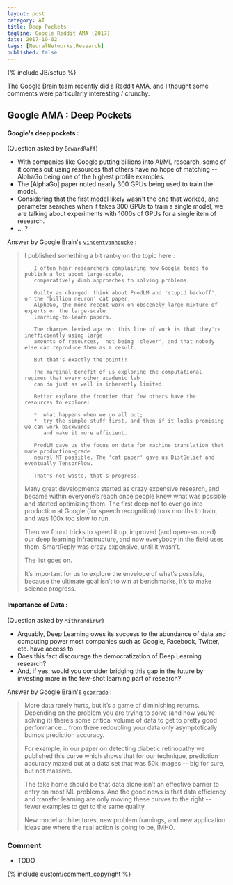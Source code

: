 ```yaml
---
layout: post
category: AI
title: Deep Pockets
tagline: Google Reddit AMA (2017)
date: 2017-10-02
tags: [NeuralNetworks,Research]
published: false
---
```

{% include JB/setup %}

The Google Brain team recently did a [Reddit AMA](https://www.reddit.com/r/MachineLearning/comments/6z51xb/we_are_the_google_brain_team_wed_love_to_answer/), 
and I thought some comments were particularly interesting / crunchy.


## Google AMA : Deep Pockets

####  Google's deep pockets :
(Question asked by ```EdwardRaff```)
  
*   With companies like Google putting billions into AI/ML research, 
    some of it comes out using resources that others have no hope of matching -- 
    AlphaGo being one of the highest profile examples. 
*   The \[AlphaGo\] paper noted nearly 300 GPUs being used to train the model. 
*   Considering that the first model likely wasn't the one that worked, 
    and parameter searches when it takes 300 GPUs to train a single model, 
    we are talking about experiments with 1000s of GPUs for a single item of research. 
*   ... ?

Answer by Google Brain's [```vincentvanhoucke```](https://research.google.com/pubs/VincentVanhoucke.html) : 

>I published something a bit rant-y on the topic here : 
>      
>        I often hear researchers complaining how Google tends to publish a lot about large-scale, 
>        comparatively dumb approaches to solving problems. 
>        
>        Guilty as charged: think about ProdLM and 'stupid backoff', or the 'billion neuron' cat paper, 
>        AlphaGo, the more recent work on obscenely large mixture of experts or the large-scale 
>        learning-to-learn papers.
>        
>        The charges levied against this line of work is that they're inefficiently using large 
>        amounts of resources,  not being 'clever', and that nobody else can reproduce them as a result. 
>        
>        But that's exactly the point!! 
>        
>        The marginal benefit of us exploring the computational regimes that every other academic lab 
>        can do just as well is inherently limited. 
>
>        Better explore the frontier that few others have the resources to explore: 
>
>        *  what happens when we go all out; 
>        *  try the simple stuff first, and then if it looks promising we can work backwards 
>           and make it more efficient. 
>        
>        ProdLM gave us the focus on data for machine translation that made production-grade 
>        neural MT possible. The 'cat paper' gave us DistBelief and eventually TensorFlow. 
>        
>        That's not waste, that's progress.
>
>Many great developments started as crazy expensive research, 
and became within everyone’s reach once people knew what was possible and started optimizing them. 
The first deep net to ever go into production at Google (for speech recognition) took months to train, 
and was 100x too slow to run. 
>
>Then we found tricks to speed it up, improved (and open-sourced) our deep learning infrastructure, 
and now everybody in the field uses them. SmartReply was crazy expensive, until it wasn’t. 
>
>The list goes on. 
>
>It’s important for us to explore the envelope of what’s possible, 
because the ultimate goal isn’t to win at benchmarks, it’s to make science progress.


#### Importance of Data : 
(Question asked by ```MithrandirGr```)

*   Arguably, Deep Learning owes its success to the abundance of data and computing power 
    most companies such as Google, Facebook, Twitter, etc. have access to. 
*   Does this fact discourage the democratization of Deep Learning research? 
*   And, if yes, would you consider bridging this gap in the future by investing 
    more in the few-shot learning part of research?

     
Answer by Google Brain's [```gcorrado```](https://research.google.com/pubs/GregCorrado.html) : 

>More data rarely hurts, but it’s a game of diminishing returns. 
Depending on the problem you are trying to solve (and how you’re solving it) 
there’s some critical volume of data to get to pretty good performance...  from 
there redoubling your data only asymptotically bumps prediction accuracy. 
>
>For example, in our paper on detecting diabetic retinopathy we published 
this curve which shows that for our technique, 
prediction accuracy maxed out at a data set that was 50k images -- 
big for sure, but not massive. 
>
>The take home should be that data alone isn’t an effective barrier to entry on most ML problems. 
And the good news is that data efficiency and transfer learning are only moving these curves to the right -- 
fewer examples to get to the same quality. 
>
>New model architectures, new problem framings, 
and new application ideas are where the real action is going to be, IMHO.


### Comment

*  TODO 



{% include custom/comment_copyright %}

